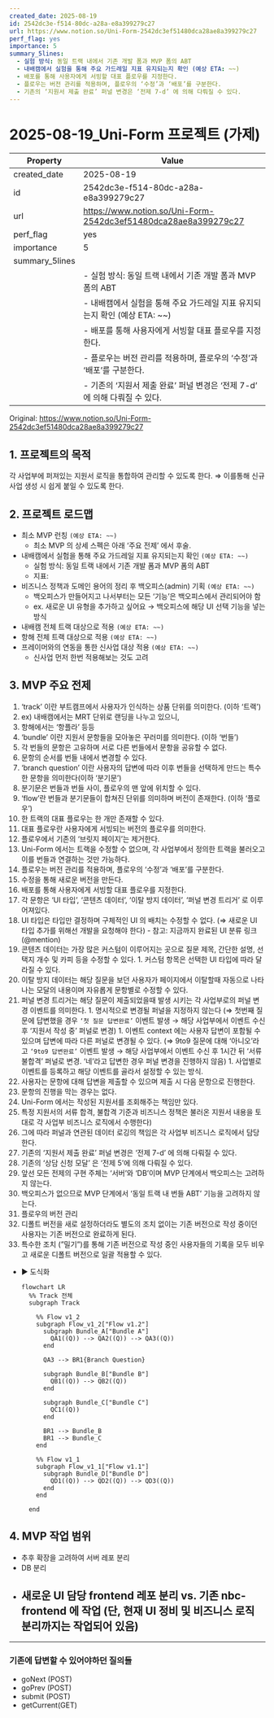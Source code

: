 ```yaml
---
created_date: 2025-08-19
id: 2542dc3e-f514-80dc-a28a-e8a399279c27
url: https://www.notion.so/Uni-Form-2542dc3ef51480dca28ae8a399279c27
perf_flag: yes
importance: 5
summary_5lines:
  - 실험 방식: 동일 트랙 내에서 기존 개발 폼과 MVP 폼의 ABT
  - 내배캠에서 실험을 통해 주요 가드레일 지표 유지되는지 확인 (예상 ETA: ~~)
  - 배포를 통해 사용자에게 서빙할 대표 플로우를 지정한다.
  - 플로우는 버전 관리를 적용하며, 플로우의 ‘수정’과 ‘배포’를 구분한다.
  - 기존의 ‘지원서 제출 완료’ 퍼널 변경은 ‘전제 7-d’ 에 의해 다뤄질 수 있다.
---
```


# 2025-08-19_Uni-Form 프로젝트 (가제)

| Property | Value |
| --- | --- |
| created_date | 2025-08-19 |
| id | 2542dc3e-f514-80dc-a28a-e8a399279c27 |
| url | https://www.notion.so/Uni-Form-2542dc3ef51480dca28ae8a399279c27 |
| perf_flag | yes |
| importance | 5 |
| summary_5lines | |
|  | - 실험 방식: 동일 트랙 내에서 기존 개발 폼과 MVP 폼의 ABT |
|  | - 내배캠에서 실험을 통해 주요 가드레일 지표 유지되는지 확인 (예상 ETA: ~~) |
|  | - 배포를 통해 사용자에게 서빙할 대표 플로우를 지정한다. |
|  | - 플로우는 버전 관리를 적용하며, 플로우의 ‘수정’과 ‘배포’를 구분한다. |
|  | - 기존의 ‘지원서 제출 완료’ 퍼널 변경은 ‘전제 7-d’ 에 의해 다뤄질 수 있다. |

Original: https://www.notion.so/Uni-Form-2542dc3ef51480dca28ae8a399279c27

## 1. 프로젝트의 목적
각 사업부에 퍼져있는 지원서 로직을 통합하여 관리할 수 있도록 한다.
⇒ 이를통해 신규 사업 생성 시 쉽게 붙일 수 있도록 한다.

## 2. 프로젝트 로드맵 
- 최소 MVP 런칭 `(예상 ETA: ~~)`
  - 최소 MVP 의 상세 스펙은 아래 ‘주요 전제’ 에서 후술.
- 내배캠에서 실험을 통해 주요 가드레일 지표 유지되는지 확인 `(예상 ETA: ~~)`
  - 실험 방식: 동일 트랙 내에서 기존 개발 폼과 MVP 폼의 ABT
  - 지표:
- 비즈니스 정책과 도메인 용어의 정리 후 백오피스(admin) 기획 `(예상 ETA: ~~)`
  - 백오피스가 만들어지고 나서부터는 모든 ‘기능’은 백오피스에서 관리되어야 함
  - ex. 새로운 UI 유형을 추가하고 싶어요 → 백오피스에 해당 UI 선택 기능을 넣는 방식
- 내배캠 전체 트랙 대상으로 적용 `(예상 ETA: ~~)`
- 항해 전체 트랙 대상으로 적용 `(예상 ETA: ~~)`
- 프레이머와의 연동을 통한 신사업 대상 적용 `(예상 ETA: ~~)`
  - 신사업 먼저 한번 적용해보는 것도 고려

## 3. MVP 주요 전제
1. ‘track’ 이란 부트캠프에서 사용자가 인식하는 상품 단위를 의미한다. (이하 ‘트랙’)
  1. ex) 내배캠에서는 MRT 단위로 랜딩을 나누고 있으니, 
  1. 항해에서는 ‘항플라’ 등등
1. ‘bundle’ 이란 지원서 문항들을 모아놓은 꾸러미를 의미한다. (이하 ‘번들’)
  1. 각 번들의 문항은 고유하며 서로 다른 번들에서 문항을 공유할 수 없다.
  1. 문항의 순서를 번들 내에서 변경할 수 있다.
1. ‘branch question’ 이란 사용자의 답변에 따라 이후 번들을 선택하게 만드는 특수한 문항을 의미한다(이하 ‘분기문’)
  1. 분기문은 번들과 번들 사이, 플로우의 맨 앞에 위치할 수 있다.
1. ‘flow’란 번들과 분기문들이 합쳐진 단위를 의미하며 버전이 존재한다. (이하 ‘플로우’)
  1. 한 트랙의 대표 플로우는 한 개만 존재할 수 있다.
  1. 대표 플로우란 사용자에게 서빙되는 버전의 플로우를 의미한다.
  1. 플로우에서 기존의 ‘브릿지 페이지’는 제거한다.
1. Uni-Form 에서는 트랙을 수정할 수 없으며, 각 사업부에서 정의한 트랙을 불러오고 이를 번들과 연결하는 것만 가능하다.
1. 플로우는 버전 관리를 적용하며, 플로우의 ‘수정’과 ‘배포’를 구분한다.
  1. 수정을 통해 새로운 버전을 만든다.
  1. 배포를 통해 사용자에게 서빙할 대표 플로우를 지정한다.
1. 각 문항은 ‘UI 타입’, ‘콘텐츠 데이터’, ‘이탈 방지 데이터’, ‘퍼널 변경 트리거’ 로 이루어져있다.
  1. UI 타입은 타입만 결정하며 구체적인 UI 의 배치는 수정할 수 없다. (⇒ 새로운 UI 타입 추가를 위해선 개발을 요청해야 한다)
    - 참고: 지금까지 완료된 UI 분류 링크 (@mention)
  1. 콘텐츠 데이터는 가장 많은 커스텀이 이루어지는 곳으로 질문 제목, 간단한 설명, 선택지 개수 및 카피 등을 수정할 수 있다.
    1. 커스텀 항목은 선택한 UI 타입에 따라 달라질 수 있다.
  1. 이탈 방지 데이터는 해당 질문을 보던 사용자가 페이지에서 이탈할때 자동으로 나타나는 모달의 내용이며 자유롭게 문항별로 수정할 수 있다.
  1. 퍼널 변경 트리거는 해당 질문이 제출되었을때 발생 시키는 각 사업부로의 퍼널 변경 이벤트를 의미한다.
    1. 명시적으로 변경될 퍼널을 지정하지 않는다 (⇒ 첫번째 질문에 답변했을 경우 `‘첫 질문 답변완료’` 이벤트 발생 → 해당 사업부에서 이벤트 수신 후 ‘지원서 작성 중’ 퍼널로 변경)
    1. 이벤트 context 에는 사용자 답변이 포함될 수 있으며 답변에 따라 다른 퍼널로 변경될 수 있다. (⇒ 9to9 질문에 대해 ‘아니오’라고 `‘9to9 답변완료’` 이벤트 발생 → 해당 사업부에서 이벤트 수신 후 1시간 뒤 ‘서류 불합격’ 퍼널로 변경. ‘네’라고 답변한 경우 퍼널 변경을 진행하지 않음)
    1. 사업별로 이벤트를 등록하고 해당 이벤트를 골라서 설정할 수 있는 방식.
1. 사용자는 문항에 대해 답변을 제출할 수 있으며 제출 시 다음 문항으로 진행한다.
  1. 문항의 진행을 막는 경우는 없다. 
1. Uni-Form 에서는 작성된 지원서를 조회해주는 책임만 있다. 
  1. 특정 지원서의 서류 합격, 불합격 기준과 비즈니스 정책은 불러온 지원서 내용을 토대로 각 사업부 비즈니스 로직에서 수행한다)
  1. 그에 따라 퍼널과 연관된 데이터 로깅의 책임은 각 사업부 비즈니스 로직에서 담당한다.
1. 기존의 ‘지원서 제출 완료’ 퍼널 변경은 ‘전제 7-d’ 에 의해 다뤄질 수 있다.
1. 기존의 ‘상담 신청 모달’ 은 ‘전제 5’에 의해 다뤄질 수 있다.
1. 앞선 모든 전제의 구현 주체는 ‘서버’와 ‘DB’이며 MVP 단계에서 백오피스는 고려하지 않는다.
  1. 백오피스가 없으므로 MVP 단계에서 ‘동일 트랙 내 번들 ABT’ 기능을 고려하지 않는다.
1. 플로우의 버전 관리
  1. 디폴트 버전을 새로 설정하더라도 별도의 조치 없이는 기존 버전으로 작성 중이던 사용자는 기존 버전으로 완료하게 된다.
  1. 특수한 조치 (”밀기”)를 통해 기존 버전으로 작성 중인 사용자들의 기록을 모두 비우고 새로운 디폴트 버전으로 일괄 적용할 수 있다. 
- ▶ 도식화
  ```mermaid
  flowchart LR
    %% Track 전체
    subgraph Track
  
      %% Flow v1_2
      subgraph Flow_v1_2["Flow v1.2"]
        subgraph Bundle_A["Bundle A"]
          QA1((Q)) --> QA2((Q)) --> QA3((Q))
        end
  
        QA3 --> BR1{Branch Question}
  
        subgraph Bundle_B["Bundle B"]
          QB1((Q)) --> QB2((Q))
        end
  
        subgraph Bundle_C["Bundle C"]
          QC1((Q))
        end
  
        BR1 --> Bundle_B
        BR1 --> Bundle_C
      end
  
      %% Flow v1_1
      subgraph Flow_v1_1["Flow v1.1"]
        subgraph Bundle_D["Bundle D"]
          QD1((Q)) --> QD2((Q)) --> QD3((Q))
        end
      end
  
    end
  ```

## 4. MVP 작업 범위
- 추후 확장을 고려하여 서버 레포 분리
- DB 분리
- 새로운 UI 담당 frontend 레포 분리 vs. 기존 nbc-frontend 에 작업 (단, 현재 UI 정비 및 비즈니스 로직 분리까지는 작업되어 있음)
  - 

---

### 기존에 답변할 수 있어야하던 질의들
  - goNext (POST)
  - goPrev (POST)
  - submit (POST)
  - getCurrent(GET)
